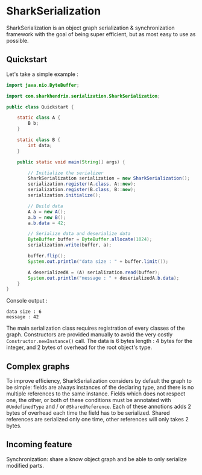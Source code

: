 # SharkSerialization

SharkSerialization is an object graph serialization & synchronization framework with the goal of being super efficient, but as most easy to use as possible.

## Quickstart

Let's take a simple example : 
```java
import java.nio.ByteBuffer;

import com.sharkhendrix.serialization.SharkSerialization;

public class Quickstart {

    static class A {
        B b;
    }

    static class B {
        int data;
    }

    public static void main(String[] args) {

        // Initialize the serializer
        SharkSerialization serialization = new SharkSerialization();
        serialization.register(A.class, A::new);
        serialization.register(B.class, B::new);
        serialization.initialize();

        // Build data
        A a = new A();
        a.b = new B();
        a.b.data = 42;

        // Serialize data and deserialize data
        ByteBuffer buffer = ByteBuffer.allocate(1024);
        serialization.write(buffer, a);

        buffer.flip();
        System.out.println("data size : " + buffer.limit());

        A deserializedA = (A) serialization.read(buffer);
        System.out.println("message : " + deserializedA.b.data);
    }
}
```
Console output :
```console
data size : 6
message : 42
```
The main serialization class requires registration of every classes of the graph. Constructors are provided manually to avoid the very costly `Constructor.newInstance()` call.
The data is 6 bytes length : 4 bytes for the integer, and  2 bytes of overhead for the root object's type.

## Complex graphs

To improve efficiency, SharkSerialization considers by default the graph to be simple: fields are always instances of the declaring type, and there is no multiple references to the same instance. Fields which does not respect one, the other, or both of these conditions must be annotated with `@UndefinedType` and / or `@SharedReference`. Each of these annotions adds 2 bytes of overhead each time the field has to be serialized. Shared references are serialized only one time, other references will only takes 2 bytes.

## Incoming feature
Synchronization: share a know object graph and be able to only serialize modified parts.
